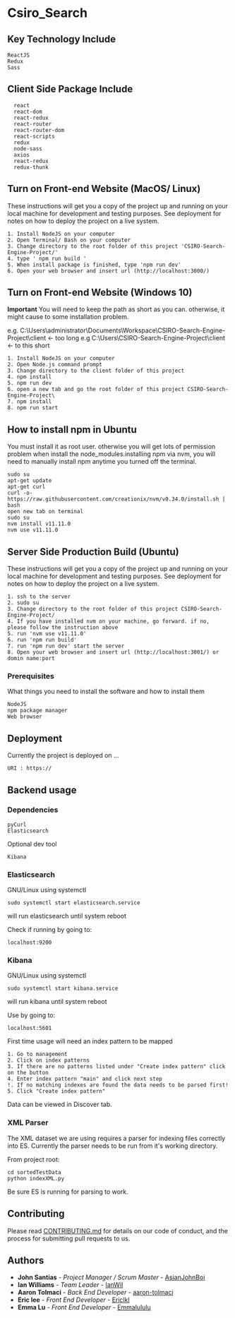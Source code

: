 # Csiro_Search

## Key Technology Include
```
ReactJS
Redux
Sass
```

## Client Side Package Include
```
  react
  react-dom
  react-redux
  react-router
  react-router-dom
  react-scripts
  redux
  node-sass
  axios
  react-redux
  redux-thunk
```

## Turn on Front-end Website (MacOS/ Linux)

These instructions will get you a copy of the project up and running on your local machine for development and testing purposes. See deployment for notes on how to deploy the project on a live system.

```
1. Install NodeJS on your computer
2. Open Terminal/ Bash on your computer
3. Change directory to the root folder of this project 'CSIRO-Search-Engine-Project/'
4. type ' npm run build '
5. When install package is finished, type 'npm run dev'
6. Open your web browser and insert url (http://localhost:3000/)

```

## Turn on Front-end Website (Windows 10)

**Important** You will need to keep the path as short as you can. otherwise, it might cause to some installation problem.

e.g. C:\Users\administrator\Documents\Workspace\CSIRO-Search-Engine-Project\client <- too long
e.g  C:\Users\CSIRO-Search-Engine-Project\client <- to this short

```
1. Install NodeJS on your computer
2. Open Node.js command prompt
3. Change directory to the client folder of this project 
4. npm install
5. npm run dev
6. open a new tab and go the root folder of this project CSIRO-Search-Engine-Project\
7. npm install
8. npm run start

```


## How to install npm in Ubuntu
  You must install it as root user. otherwise you will get lots of permission problem when install the node_modules.installing npm via nvm, you will need to manually install npm anytime you turned off the terminal.

```
sudo su
apt-get update
apt-get curl
curl -o- https://raw.githubusercontent.com/creationix/nvm/v0.34.0/install.sh | bash
open new tab on terminal
sudo su
nvm install v11.11.0
nvm use v11.11.0
```

## Server Side Production Build (Ubuntu)

These instructions will get you a copy of the project up and running on your local machine for development and testing purposes. See deployment for notes on how to deploy the project on a live system.

```
1. ssh to the server
2. sudo su 
3. Change directory to the root folder of this project CSIRO-Search-Engine-Project/
4. If you have installed nvm on your machine, go forward. if no, please follow the instruction above
5. run 'nvm use v11.11.0'
6. run 'npm run build'
7. run 'npm run dev' start the server
8. Open your web browser and insert url (http://localhost:3001/) or domin name:port
```

### Prerequisites

What things you need to install the software and how to install them

```
NodeJS
npm package manager
Web browser
```

## Deployment

Currently the project is deployed on ... 

```
URI : https://
```

## Backend usage

### Dependencies

```
pyCurl
Elasticsearch
```
Optional dev tool
```
Kibana
```

### Elasticsearch

GNU/Linux using systemctl
```
sudo systemctl start elasticsearch.service
```
will run elasticsearch until system reboot

Check if running by going to:
```
localhost:9200
```

### Kibana

GNU/Linux using systemctl
```
sudo systemctl start kibana.service
```
will run kibana until system reboot

Use by going to:
```
localhost:5601
```

First time usage will need an index pattern to be mapped
```
1. Go to management
2. Click on index patterns
3. If there are no patterns listed under "Create index pattern" click on the button
4. Enter index pattern "main" and click next step
!. If no matching indexes are found the data needs to be parsed first!
5. Click "Create index pattern"
```

Data can be viewed in Discover tab.

### XML Parser
The XML dataset we are using requires a parser for indexing files correctly into ES.
Currently the parser needs to be run from it's working directory.

From project root:
```
cd sortedTestData
python indexXML.py
```
Be sure ES is running for parsing to work.

## Contributing

Please read [CONTRIBUTING.md](https://gist.github.com/PurpleBooth/b24679402957c63ec426) for details on our code of conduct, and the process for submitting pull requests to us.

## Authors

* **John Santias** - *Project Manager / Scrum Master* - [AsianJohnBoi](https://github.com/AsianJohnBoi)
* **lan Williams** - *Team Leader* - [IanWil](https://github.com/IanWil)
* **Aaron Tolmaci** - *Back End Developer* - [aaron-tolmaci](https://github.com/aaron-tolmaci)
* **Eric lee** - *Front End Developer* - [Ericlkl](https://github.com/Ericlkl)
* **Emma Lu** - *Front End Developer* - [Emmalululu](https://github.com/Emmalululu)
